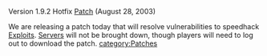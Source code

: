Version 1.9.2 Hotfix [Patch](Patch.md) (August 28, 2003)

We are releasing a patch today that will resolve vulnerabilities to
speedhack [Exploits](Exploit.md). [Servers](Server.md)
will not be brought down, though players will need to log out to
download the patch. [category:Patches](category:Patches.md)
